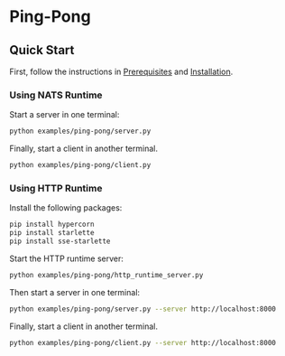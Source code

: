 # Ping-Pong


## Quick Start

First, follow the instructions in [Prerequisites](../../README.md#prerequisites) and [Installation](../../README.md#installation).


### Using NATS Runtime

Start a server in one terminal:

```bash
python examples/ping-pong/server.py
```

Finally, start a client in another terminal.

```bash
python examples/ping-pong/client.py
```


### Using HTTP Runtime

Install the following packages:

```bash
pip install hypercorn
pip install starlette
pip install sse-starlette
```

Start the HTTP runtime server:

```bash
python examples/ping-pong/http_runtime_server.py
```

Then start a server in one terminal:

```bash
python examples/ping-pong/server.py --server http://localhost:8000
```

Finally, start a client in another terminal.

```bash
python examples/ping-pong/client.py --server http://localhost:8000
```
